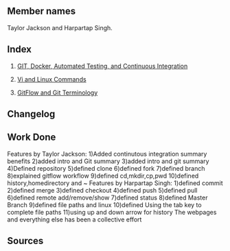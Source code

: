 ## Member names

Taylor Jackson and Harpartap Singh.

## Index
  1.  <a href="https://github.com/tjackson1317/miniproject1-IS117101/blob/master/Git%2C%20Docker%2C%20Automated%20Testing%2C%20and%20Continuous%20Integration.md">GIT, Docker, Automated Testing, and Continuous Integration</a>

2. <a href="https://github.com/tjackson1317/miniproject1-IS117101/blob/master/Vi%20and%20Linux%20Commands..md">Vi and Linux Commands</a>

3. <a href="https://github.com/tjackson1317/miniproject1-IS117101/blob/master/GitFlow%20and%20Git%20Terminology.md">GitFlow and Git Terminology</a>

## Changelog
  ## Work Done 
  Features by Taylor Jackson:
          1)Added continutous integration summary benefits
          2)added intro and Git summary
          3)added intro and git summary
          4)Defined repository
          5)defined clone
          6)defined fork
          7)defined branch
          8)explained gitflow workflow
          9)defined cd,mkdir,cp,pwd
          10)defined history,homedirectory and ~
  Features by Harpartap Singh:
          1)defined commit
          2)defined merge
          3)defined checkout
          4)defined push
          5)defined pull
          6)defined remote add/remove/show
          7)defined status
          8)defined Master Branch
          9)defined file paths and linux
          10)defined Using the tab key to complete file paths
          11)using up and down arrow for history
  The webpages and everything else has been a collective effort
## Sources
